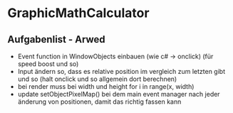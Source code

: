 # GraphicMathCalculator

## Aufgabenlist - Arwed
+ Event function in WindowObjects einbauen (wie c# -> onclick) (für speed boost und so)
+ Input ändern so, dass es relative position im vergleich zum letzten gibt und so (halt onclick und so allgemein dort berechnen)
+ bei render muss bei width und height for i in range(x, width)
+ update setObjectPixelMap() bei dem main event manager nach jeder änderung von positionen, damit das richtig fassen kann